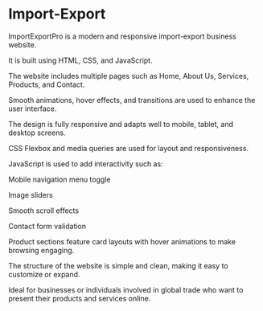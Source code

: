 # Import-Export
ImportExportPro is a modern and responsive import-export business website.

It is built using HTML, CSS, and JavaScript.

The website includes multiple pages such as Home, About Us, Services, Products, and Contact.

Smooth animations, hover effects, and transitions are used to enhance the user interface.

The design is fully responsive and adapts well to mobile, tablet, and desktop screens.

CSS Flexbox and media queries are used for layout and responsiveness.

JavaScript is used to add interactivity such as:

Mobile navigation menu toggle

Image sliders

Smooth scroll effects

Contact form validation

Product sections feature card layouts with hover animations to make browsing engaging.

The structure of the website is simple and clean, making it easy to customize or expand.

Ideal for businesses or individuals involved in global trade who want to present their products and services online.
